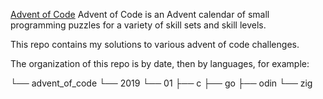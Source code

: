 [Advent of Code](https://adventofcode.com/)
Advent of Code is an Advent calendar of small programming puzzles for a variety of skill sets and skill levels.

This repo contains my solutions to various advent of code challenges.

The organization of this repo is by date, then by languages, for example:

└── advent_of_code
    └── 2019
        └── 01
            ├── c
            ├── go
            ├── odin
            └── zig
